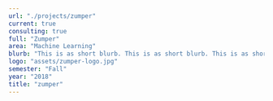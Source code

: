 ```yaml
---
url: "./projects/zumper"
current: true
consulting: true
full: "Zumper"
area: "Machine Learning"
blurb: "This is as short blurb. This is as short blurb. This is as short blurb. This is as short blurb. This is as short blurb"
logo: "assets/zumper-logo.jpg"
semester: "Fall"
year: "2018"
title: "zumper"
---
```

